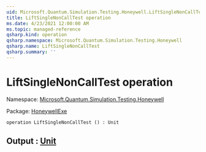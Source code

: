 ```yaml
---
uid: Microsoft.Quantum.Simulation.Testing.Honeywell.LiftSingleNonCallTest
title: LiftSingleNonCallTest operation
ms.date: 4/23/2021 12:00:00 AM
ms.topic: managed-reference
qsharp.kind: operation
qsharp.namespace: Microsoft.Quantum.Simulation.Testing.Honeywell
qsharp.name: LiftSingleNonCallTest
qsharp.summary: ''
---
```


# LiftSingleNonCallTest operation

Namespace: [Microsoft.Quantum.Simulation.Testing.Honeywell](xref:Microsoft.Quantum.Simulation.Testing.Honeywell)

Package: [HoneywellExe](https://nuget.org/packages/HoneywellExe)




```qsharp
operation LiftSingleNonCallTest () : Unit
```


## Output : [Unit](xref:microsoft.quantum.qsharp.valueliterals#unit-literal)

